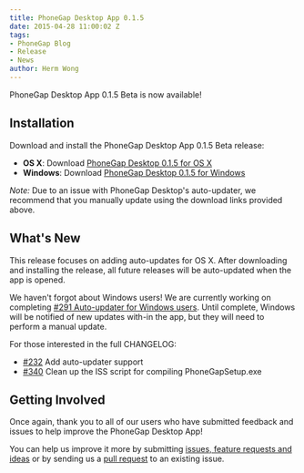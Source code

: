 ```yaml
---
title: PhoneGap Desktop App 0.1.5
date: 2015-04-28 11:00:02 Z
tags:
- PhoneGap Blog
- Release
- News
author: Herm Wong
---
```


PhoneGap Desktop App 0.1.5 Beta is now available!

## Installation

Download and install the PhoneGap Desktop App 0.1.5 Beta release:

- __OS X__: Download [PhoneGap Desktop 0.1.5 for OS X](https://github.com/phonegap/phonegap-app-desktop/releases/download/0.1.5/PhoneGapDesktop.dmg)
- __Windows__: Download [PhoneGap Desktop 0.1.5 for Windows](https://github.com/phonegap/phonegap-app-desktop/releases/download/0.1.5/PhoneGapSetup.exe)

_Note:_ Due to an issue with PhoneGap Desktop's auto-updater, we recommend that you manually update using the download links provided above.

## What's New

This release focuses on adding auto-updates for OS X. After downloading and installing the release, all future releases will be auto-updated when the app is opened.

We haven't forgot about Windows users! We are currently working on completing [#291 Auto-updater for Windows users](https://github.com/phonegap/phonegap-app-desktop/issues/291).
Until complete, Windows will be notified of new updates with-in the app, but they will need to perform a manual update.

For those interested in the full CHANGELOG:

- [#232](https://github.com/phonegap/phonegap-app-desktop/issues/232) Add auto-updater support
- [#340](https://github.com/phonegap/phonegap-app-desktop/issues/340) Clean up the ISS script for compiling PhoneGapSetup.exe

## Getting Involved

Once again, thank you to all of our users who have submitted feedback and issues to help improve the PhoneGap Desktop App!

You can help us improve it more by submitting [issues, feature requests and ideas](https://github.com/phonegap/phonegap-app-desktop/issues) or by sending us a [pull request](https://github.com/phonegap/phonegap-app-desktop) to an existing issue.
